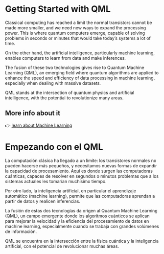 # Getting Started with QML 

Classical computing has reached a limit the normal transistors cannot be made more smaller, and we need new ways to expand the processing power.
This is where quantum computers emerge, capable of solving problems in seconds or minutes that would take today’s systems a lot of time.

On the other hand, the artificial intelligence, particularly machine learning, enables computers to learn from data and make inferences.

The fusion of these two technologies gives rise to Quantum Machine Learning (QML), an emerging field where quantum algorithms are applied to enhance the speed and efficiency of data processing in machine learning, especially when dealing with massive datasets.

QML stands at the intersection of quantum physics and artificial intelligence, with the potential to revolutionize many areas.

## More info about it

👉 [learn about Machine Learning](English/Machine_Learning/)

# Empezando con el QML

La computación clásica ha llegado a un límite: los transistores normales no pueden hacerse más pequeños, y necesitamos nuevas formas de expandir la capacidad de procesamiento.
Aquí es donde surgen las computadoras cuánticas, capaces de resolver en segundos o minutos problemas que a los sistemas actuales les tomarían muchísimo tiempo.

Por otro lado, la inteligencia artificial, en particular el aprendizaje automático (machine learning), permite que las computadoras aprendan a partir de datos y realicen inferencias.

La fusión de estas dos tecnologías da origen al Quantum Machine Learning (QML), un campo emergente donde los algoritmos cuánticos se aplican para mejorar la velocidad y la eficiencia del procesamiento de datos en machine learning, especialmente cuando se trabaja con grandes volúmenes de información.

QML se encuentra en la intersección entre la física cuántica y la inteligencia artificial, con el potencial de revolucionar muchas áreas.

